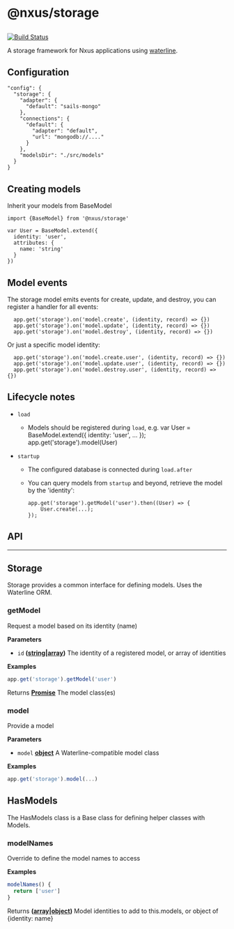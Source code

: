# @nxus/storage

## 

[![Build Status](https://travis-ci.org/nxus/storage.svg?branch=master)](https://travis-ci.org/nxus/storage)

A storage framework for Nxus applications using [waterline](https://github.com/balderdashy/waterline).

## Configuration

    "config": {
      "storage": {
        "adapter": {
          "default": "sails-mongo"
        },
        "connections": {
          "default": {
            "adapter": "default",
            "url": "mongodb://...."
          }
        },
        "modelsDir": "./src/models"
      }
    }

## Creating models

Inherit your models from BaseModel

    import {BaseModel} from '@nxus/storage'

    var User = BaseModel.extend({
      identity: 'user',
      attributes: {
        name: 'string'
      }
    })

## Model events

The storage model emits events for create, update, and destroy, you can register a handler for all events:

      app.get('storage').on('model.create', (identity, record) => {})
      app.get('storage').on('model.update', (identity, record) => {})
      app.get('storage').on('model.destroy', (identity, record) => {})

Or just a specific model identity:

      app.get('storage').on('model.create.user', (identity, record) => {})
      app.get('storage').on('model.update.user', (identity, record) => {})
      app.get('storage').on('model.destroy.user', (identity, record) => {})

## Lifecycle notes

-   `load`
    -   Models should be registered during `load`, e.g.
            var User = BaseModel.extend({
              identity: 'user',
              ...
            });
            app.get('storage').model(User)
-   `startup`

    -   The configured database is connected during `load.after`
    -   You can query models from `startup` and beyond, retrieve the model by the 'identity':

            app.get('storage').getModel('user').then((User) => {
                User.create(...);
            });

## API

* * *

## Storage

Storage provides a common interface for defining models.  Uses the Waterline ORM.

### getModel

Request a model based on its identity (name)

**Parameters**

-   `id` **([string](https://developer.mozilla.org/en-US/docs/Web/JavaScript/Reference/Global_Objects/String)\|[array](https://developer.mozilla.org/en-US/docs/Web/JavaScript/Reference/Global_Objects/Array))** The identity of a registered model, or array of identities

**Examples**

```javascript
app.get('storage').getModel('user')
```

Returns **[Promise](https://developer.mozilla.org/en-US/docs/Web/JavaScript/Reference/Global_Objects/Promise)** The model class(es)

### model

Provide a model

**Parameters**

-   `model` **[object](https://developer.mozilla.org/en-US/docs/Web/JavaScript/Reference/Global_Objects/Object)** A Waterline-compatible model class

**Examples**

```javascript
app.get('storage').model(...)
```

## HasModels

The HasModels class is a Base class for defining helper classes with Models.

### modelNames

Override to define the model names to access

**Examples**

```javascript
modelNames() { 
  return ['user']
}
```

Returns **([array](https://developer.mozilla.org/en-US/docs/Web/JavaScript/Reference/Global_Objects/Array)\|[object](https://developer.mozilla.org/en-US/docs/Web/JavaScript/Reference/Global_Objects/Object))** Model identities to add to this.models, or object of {identity: name}
